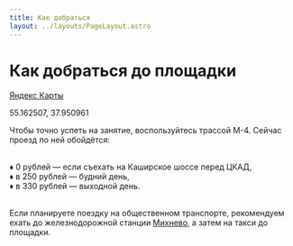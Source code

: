 ```yaml
---
title: Как добраться
layout: ../layouts/PageLayout.astro
---
```


# Как добраться до площадки

[Яндекс Карты](https://yandex.ru/maps/-/CDWIAFon)

55.162507, 37.950961 

Чтобы точно успеть на занятие, воспользуйтесь трассой М-4. Сейчас проезд по ней обойдётся: <br><br>

♦️ 0 рублей — если съехать на Каширское шоссе перед ЦКАД,<br>
♦️ в 250 рублей — будний день,<br>
♦️ в 330 рублей — выходной день.<br><br>

Если планируете поездку на общественном транспорте, рекомендуем ехать до железнодорожной станции [Михнево](https://yandex.ru/maps/21628/mihnevo/stops/station__lh_9600749/?ll=37.938855%2C55.110873&tab=overview&z=14), а затем на такси до площадки.<br>